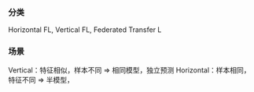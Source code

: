 ### 分类
Horizontal FL, Vertical FL, Federated Transfer L

### 场景
Vertical：特征相似，样本不同 => 相同模型，独立预测
Horizontal：样本相同，特征不同 => 半模型，
